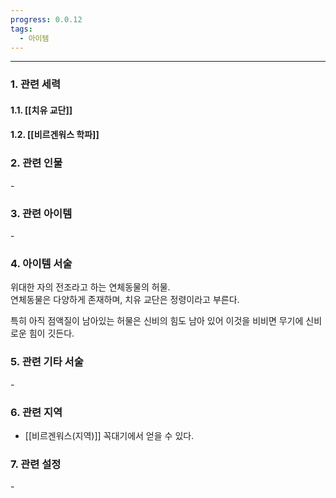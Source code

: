 ```yaml
---
progress: 0.0.12
tags:
  - 아이템
---
```

---
### 1. 관련 세력 
#### 1.1. [[치유 교단]]
#### 1.2. [[비르겐워스 학파]]

### 2. 관련 인물
\-
### 3. 관련 아이템
\-

### 4. 아이템 서술
위대한 자의 전조라고 하는 연체동물의 허물.  
연체동물은 다양하게 존재하며, 치유 교단은 정령이라고 부른다.  
  
특히 아직 점액질이 남아있는 허물은 신비의 힘도 남아 있어 이것을 비비면 무기에 신비로운 힘이 깃든다.

### 5. 관련 기타 서술
\-

### 6. 관련 지역
- [[비르겐워스(지역)]] 꼭대기에서 얻을 수 있다.

### 7. 관련 설정
\-